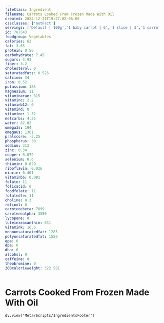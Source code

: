 ```yaml
---
fileClass: Ingredient
filename: Carrots Cooked From Frozen Made With Oil
created: 2024-12-21T19:27:02-06:00
cssclasses: ['nutFact']
servings: ['Default | 100g','1 baby carrot | 6','1 slice | 3','1 carrot ball | 4','1 cup, nfs | 151','1 cup, baby carrots | 154','1 cup, sliced | 151','1 cup, mashed | 233','1 cup, carrot balls | 167']
id: 787543
foodgroup: Vegetables
calories: 62
fat: 3.65
protein: 0.56
carbohydrate: 7.45
sugars: 3.93
fiber: 3.2
cholesterol: 0
saturatedfats: 0.526
calcium: 34
iron: 0.52
potassium: 185
magnesium: 11
vitaminarae: 815
vitaminc: 2.2
vitaminb12: 0
vitamind: 0
vitamine: 1.32
netcarbs: 4.25
water: 87.02
omega3s: 194
omega6s: 1361
pralscore: -3.25
phosphorus: 30
sodium: 313
zinc: 0.34
copper: 0.079
selenium: 0.6
thiamin: 0.029
riboflavin: 0.036
niacin: 0.401
vitaminb6: 0.081
folate: 11
folicacid: 0
foodfolate: 11
folatedfe: 11
choline: 8.3
retinol: 0
carotenebeta: 7899
carotenealpha: 3580
lycopene: 0
luteinzeaxanthin: 651
vitamink: 16.6
monounsaturatedfat: 1285
polyunsaturatedfat: 1556
epa: 0
dpa: 0
dha: 0
alcohol: 0
caffeine: 0
theobromine: 0
200calorieweight: 322.581
---
```


# Carrots Cooked From Frozen Made With Oil

```dataviewjs
dv.view("Meta/Scripts/IngredientsFooter")
```
